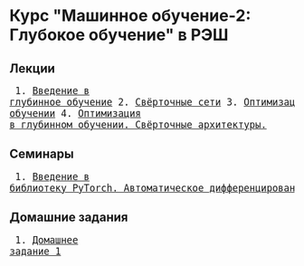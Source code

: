 # Курс "Машинное обучение-2: Глубокое обучение" в РЭШ

## Лекции

<big><pre>
    1.  [Введение в глубинное обучение](./lectures/lecture01-intro.pdf)
    2.  [Свёрточные сети](./lectures/lecture02-convnets.pdf)
    3.  [Оптимизация в глубинном обучении](./lectures/lecture03-optimization.pdf)
    4.  [Оптимизация в глубинном обучении. Свёрточные архитектуры.](./lectures/lecture04-convnets.pdf)
</pre></big>

## Семинары

<big><pre>
    1.  [Введение в библиотеку PyTorch. Автоматическое дифференцирование](./seminars/seminar01-intro.ipynb)
    2.  [Простые нейронные сети](./seminars/seminar02-simple_nn.ipynb)
</pre></big>

## Домашние задания

<big><pre>
    1.  [Домашнее задание 1](./homeworks/homework_01.ipynb)
</pre></big>